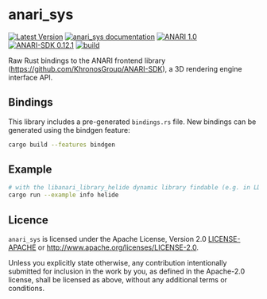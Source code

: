 # anari_sys

[![Latest Version](https://img.shields.io/crates/v/anari_sys.svg)](https://crates.io/crates/anari_sys)
[![anari_sys documentation](https://docs.rs/anari_sys/badge.svg)](https://docs.rs/anari_sys)
[![ANARI 1.0](https://img.shields.io/badge/ANARI-1.0-blue)](https://www.khronos.org/registry/ANARI/)
[![ANARI-SDK 0.12.1](https://img.shields.io/badge/ANARI--SDK-0.12.1-blue)](https://github.com/KhronosGroup/ANARI-SDK)
[![build](https://github.com/LDeakin/rust_anari_sys/actions/workflows/ci.yml/badge.svg)](https://github.com/LDeakin/rust_anari_sys/actions/workflows/ci.yml)

Raw Rust bindings to the ANARI frontend library (<https://github.com/KhronosGroup/ANARI-SDK>), a 3D rendering engine interface API.

## Bindings
This library includes a pre-generated `bindings.rs` file. New bindings can be generated using the bindgen feature:
```bash
cargo build --features bindgen
```

## Example
```bash
# with the libanari_library_helide dynamic library findable (e.g. in LD_LIBRARY_PATH on linux)
cargo run --example info helide
```

## Licence
`anari_sys` is licensed under the Apache License, Version 2.0 [LICENSE-APACHE](./LICENCE-APACHE) or <http://www.apache.org/licenses/LICENSE-2.0>.

Unless you explicitly state otherwise, any contribution intentionally submitted for inclusion in the work by you, as defined in the Apache-2.0 license, shall be licensed as above, without any additional terms or conditions.
